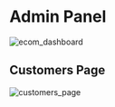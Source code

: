 # Admin Panel

![ecom_dashboard](https://github.com/digitalsimboja/AMWZ/assets/32062279/82971f23-dc67-46a6-a916-2764fb6d0e4f)

## Customers Page

![customers_page](https://github.com/digitalsimboja/AMWZ/assets/32062279/03f4576e-2aa1-4097-b52f-31aa087c149a)
